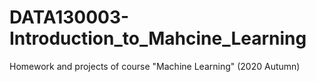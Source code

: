 # DATA130003-Introduction_to_Mahcine_Learning
Homework and projects of course "Machine Learning" (2020 Autumn)

